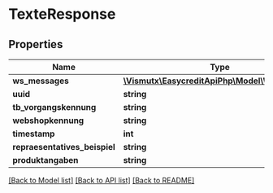 # TexteResponse

## Properties
Name | Type | Description | Notes
------------ | ------------- | ------------- | -------------
**ws_messages** | [**\Vismutx\EasycreditApiPhp\Model\WsMessages**](WsMessages.md) |  | 
**uuid** | **string** |  | [optional] 
**tb_vorgangskennung** | **string** |  | [optional] 
**webshopkennung** | **string** |  | [optional] 
**timestamp** | **int** |  | [optional] 
**repraesentatives_beispiel** | **string** |  | [optional] 
**produktangaben** | **string** |  | [optional] 

[[Back to Model list]](../README.md#documentation-for-models) [[Back to API list]](../README.md#documentation-for-api-endpoints) [[Back to README]](../README.md)



